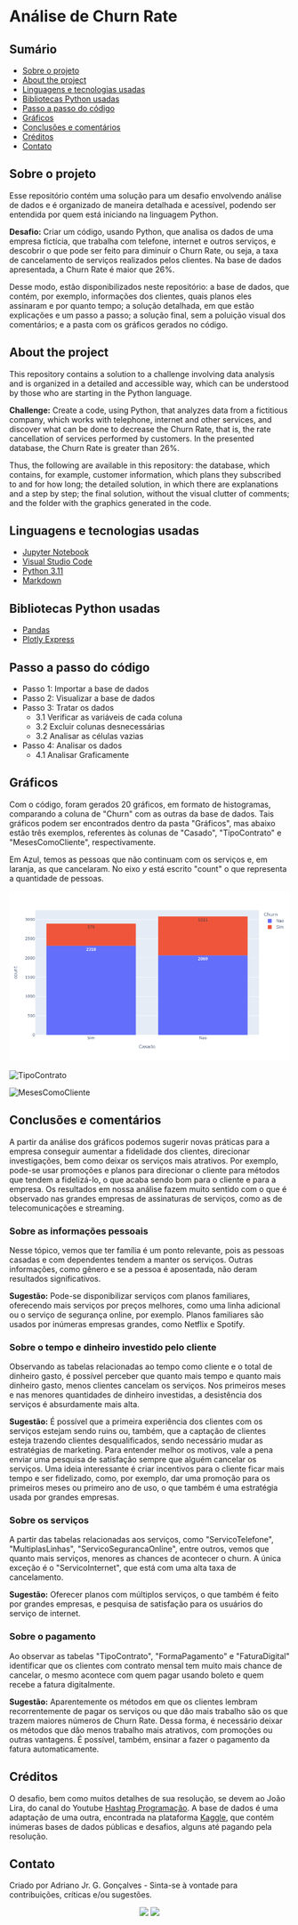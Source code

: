 # Análise de Churn Rate

## Sumário

* [Sobre o projeto](#sobre-o-projeto)
* [About the project](#about-the-project)
* [Linguagens e tecnologias usadas](#linguagens-e-tecnologias-usadas)
* [Bibliotecas Python usadas](#bibliotecas-python-usadas)
* [Passo a passo do código](#passo-a-passo-do-código)
* [Gráficos](#gráficos)
* [Conclusões e comentários](#conclusões-e-comentários)
* [Créditos](#créditos)
* [Contato](#contato)

## Sobre o projeto

Esse repositório contém uma solução para um desafio envolvendo análise de dados e é organizado de maneira detalhada e acessível, podendo ser entendida por quem está iniciando na linguagem Python.

**Desafio:** Criar um código, usando Python, que analisa os dados de uma empresa fictícia, que trabalha com telefone, internet e outros serviços, e descobrir o que pode ser feito para diminuir o Churn Rate, ou seja, a taxa de cancelamento de serviços realizados pelos clientes. Na base de dados apresentada, a Churn Rate é maior que 26%.

Desse modo, estão disponibilizados neste repositório: a base de dados, que contém, por exemplo, informações dos clientes, quais planos eles assinaram e por quanto tempo; a solução detalhada, em que estão explicações e um passo a passo; a solução final, sem a poluição visual dos comentários; e a pasta com os gráficos gerados no código.

## About the project

This repository contains a solution to a challenge involving data analysis and is organized in a detailed and accessible way, which can be understood by those who are starting in the Python language.

**Challenge:** Create a code, using Python, that analyzes data from a fictitious company, which works with telephone, internet and other services, and discover what can be done to decrease the Churn Rate, that is, the rate cancellation of services performed by customers. In the presented database, the Churn Rate is greater than 26%.

Thus, the following are available in this repository: the database, which contains, for example, customer information, which plans they subscribed to and for how long; the detailed solution, in which there are explanations and a step by step; the final solution, without the visual clutter of comments; and the folder with the graphics generated in the code.

## Linguagens e tecnologias usadas

* [Jupyter Notebook](https://jupyter.org/)
* [Visual Studio Code](https://code.visualstudio.com/download)
* [Python 3.11](https://www.python.org/)
* [Markdown](https://www.markdownguide.org/)


## Bibliotecas Python usadas

* [Pandas](https://pandas.pydata.org/)
* [Plotly Express](https://plotly.com/python/)

## Passo a passo do código

* Passo 1: Importar a base de dados
* Passo 2: Visualizar a base de dados
* Passo 3: Tratar os dados
    * 3.1 Verificar as variáveis de cada coluna
    * 3.2 Excluir colunas desnecessárias
    * 3.2 Analisar as células vazias
* Passo 4: Analisar os dados
    * 4.1 Analisar Graficamente

## Gráficos 

Com o código, foram gerados 20 gráficos, em formato de histogramas, comparando a coluna de "Churn" com as outras da base de dados. Tais gráficos podem ser encontrados dentro da pasta "Gráficos", mas abaixo estão três exemplos, referentes às colunas de "Casado", "TipoContrato" e "MesesComoCliente", respectivamente. 

Em Azul, temos as pessoas que não continuam com os serviços e, em laranja, as que cancelaram. No eixo $y$ está escrito "count" o que representa a quantidade de pessoas.

![Casado](Gráficos/Casado.png)

![TipoContrato](Gráficos/TipoContrato.png)

![MesesComoCliente](Gráficos/MesesComoCliente.png)

## Conclusões e comentários

A partir da análise dos gráficos podemos sugerir novas práticas para a empresa conseguir aumentar a fidelidade dos clientes, direcionar investigações, bem como deixar os serviços mais atrativos. Por exemplo, pode-se usar promoções e planos para direcionar o cliente para métodos que tendem a fidelizá-lo, o que acaba sendo bom para o cliente e para a empresa. Os resultados em nossa análise fazem muito sentido com o que é observado nas grandes empresas de assinaturas de serviços, como as de telecomunicações e streaming.

### Sobre as informações pessoais

Nesse tópico, vemos que ter família é um ponto relevante, pois as pessoas casadas e com dependentes tendem a manter os serviços. Outras informações, como gênero e se a pessoa é aposentada, não deram resultados significativos.

**Sugestão:** Pode-se disponibilizar serviços com planos familiares, oferecendo mais serviços por preços melhores, como uma linha adicional ou o serviço de segurança online, por exemplo. Planos familiares são usados por inúmeras empresas grandes, como Netflix e Spotify. 

### Sobre o tempo e dinheiro investido pelo cliente

Observando as tabelas relacionadas ao tempo como cliente e o total de dinheiro gasto, é possível perceber que quanto mais tempo e quanto mais dinheiro gasto, menos clientes cancelam os serviços. Nos primeiros meses e nas menores quantidades de dinheiro investidas, a desistência dos serviços é absurdamente mais alta.

**Sugestão:** É possível que a primeira experiência dos clientes com os serviços estejam sendo ruins ou, também, que a captação de clientes esteja trazendo clientes desqualificados, sendo necessário mudar as estratégias de marketing. Para entender melhor os motivos, vale a pena enviar uma pesquisa de satisfação sempre que alguém cancelar os serviços. Uma ideia interessante é criar incentivos para o cliente ficar mais tempo e ser fidelizado, como, por exemplo, dar uma promoção para os primeiros meses ou primeiro ano de uso, o que também é uma estratégia usada por grandes empresas.

### Sobre os serviços

A partir das tabelas relacionadas aos serviços, como "ServicoTelefone", "MultiplasLinhas", "ServicoSegurancaOnline", entre outros, vemos que quanto mais serviços, menores as chances de acontecer o churn. A única exceção é o "ServicoInternet", que está com uma alta taxa de cancelamento.

**Sugestão:** Oferecer planos com múltiplos serviços, o que também é feito por grandes empresas, e pesquisa de satisfação para os usuários do serviço de internet.

### Sobre o pagamento

Ao observar as tabelas "TipoContrato", "FormaPagamento" e "FaturaDigital" identificar que os clientes com contrato mensal tem muito mais chance de cancelar, o mesmo acontece com quem pagar usando boleto e quem recebe a fatura digitalmente.

**Sugestão:** Aparentemente os métodos em que os clientes lembram recorrentemente de pagar os serviços ou que dão mais trabalho são os que trazem maiores números de Churn Rate. Dessa forma, é necessário deixar os métodos que dão menos trabalho mais atrativos, com promoções ou outras vantagens. É possível, também, ensinar a fazer o pagamento da fatura automaticamente.


## Créditos 

O desafio, bem como muitos detalhes de sua resolução, se devem ao João Lira, do canal do 
Youtube [Hashtag Programação](https://www.youtube.com/@HashtagProgramacao). A base de dados é uma adaptação de uma outra, encontrada na plataforma [Kaggle](https://www.kaggle.com/), que contém inúmeras bases de dados públicas e desafios, alguns até pagando pela resolução.

## Contato

Criado por Adriano Jr. G. Gonçalves - Sinta-se
à vontade para contribuições, críticas e/ou sugestões.

<div  align="center"> 
  <a href="https://www.linkedin.com/in/sradriano/" target="_blank"><img src="https://img.shields.io/badge/-LinkedIn-%230077B5?style=for-the-badge&logo=linkedin&logoColor=white" target="_blank"></a> 
  <a href = "mailto:sradriano@uel.br"><img src="https://img.shields.io/badge/Gmail-D14836?style=for-the-badge&logo=gmail&logoColor=white" target="_blank"></a>
</div>
